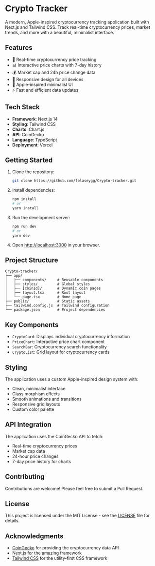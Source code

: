 # Crypto Tracker

A modern, Apple-inspired cryptocurrency tracking application built with Next.js and Tailwind CSS. Track real-time cryptocurrency prices, market trends, and more with a beautiful, minimalist interface.


## Features

- 🚀 Real-time cryptocurrency price tracking
- 📊 Interactive price charts with 7-day history
- 💰 Market cap and 24h price change data
- 📱 Responsive design for all devices
- 🎨 Apple-inspired minimalist UI
- ⚡ Fast and efficient data updates

## Tech Stack

- **Framework**: Next.js 14
- **Styling**: Tailwind CSS
- **Charts**: Chart.js
- **API**: CoinGecko
- **Language**: TypeScript
- **Deployment**: Vercel

## Getting Started

1. Clone the repository:
   ```bash
   git clone https://github.com/lblaseygg/Crypto-tracker.git
   ```

2. Install dependencies:
   ```bash
   npm install
   # or
   yarn install
   ```

3. Run the development server:
   ```bash
   npm run dev
   # or
   yarn dev
   ```

4. Open [http://localhost:3000](http://localhost:3000) in your browser.

## Project Structure

```
Crypto-tracker/
├── app/
│   ├── components/     # Reusable components
│   ├── styles/         # Global styles
│   ├── [coinId]/       # Dynamic coin pages
│   ├── layout.tsx      # Root layout
│   └── page.tsx        # Home page
├── public/             # Static assets
├── tailwind.config.js  # Tailwind configuration
└── package.json        # Project dependencies
```

## Key Components

- `CryptoCard`: Displays individual cryptocurrency information
- `PriceChart`: Interactive price chart component
- `SearchBar`: Cryptocurrency search functionality
- `CryptoList`: Grid layout for cryptocurrency cards

## Styling

The application uses a custom Apple-inspired design system with:
- Clean, minimalist interface
- Glass morphism effects
- Smooth animations and transitions
- Responsive grid layouts
- Custom color palette

## API Integration

The application uses the CoinGecko API to fetch:
- Real-time cryptocurrency prices
- Market cap data
- 24-hour price changes
- 7-day price history for charts

## Contributing

Contributions are welcome! Please feel free to submit a Pull Request.

## License

This project is licensed under the MIT License - see the [LICENSE](LICENSE) file for details.

## Acknowledgments

- [CoinGecko](https://www.coingecko.com/) for providing the cryptocurrency data API
- [Next.js](https://nextjs.org/) for the amazing framework
- [Tailwind CSS](https://tailwindcss.com/) for the utility-first CSS framework 